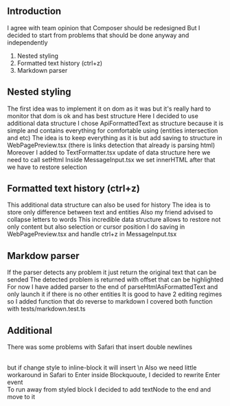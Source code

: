 ## Introduction
I agree with team opinion that Composer should be redesigned 
But I decided to start from problems that should be done anyway and independently
1. Nested styling
2. Formatted text history (ctrl+z)
3. Markdown parser


## Nested styling
The first idea was to implement it on dom as it was but it's really hard to monitor that dom is ok and has best structure
Here I decided to use additional data structure
I chose ApiFormattedText as structure because it is simple and contains everything for comfortable using (entities intersection and etc)
The idea is to keep everything as it is but add saving to structure in WebPagePreview.tsx (there is links detection that already is parsing html)
Moreover I added to TextFormatter.tsx update of data structure here we need to call setHtml
Inside MessageInput.tsx we set innerHTML after that we have to restore selection


## Formatted text history (ctrl+z)
This additional data structure can also be used for history
The idea is to store only difference between text and entities
Also my friend advised to collapse letters to words
This incredible data structure allows to restore not only content but also selection or cursor position
I do saving in WebPagePreview.tsx and handle ctrl+z in MessageInput.tsx


## Markdow parser
If the parser detects any problem it just return the original text that can be sended
The detected problem is returned with offset that can be highlighted
For now I have added parser to the end of parseHtmlAsFormattedText and only launch it if there is no other entities
It is good to have 2 editing regimes so I added function that do reverse to markdown
I covered both function with tests/markdown.test.ts 


## Additional
There was some problems with Safari that insert double newlines <div><br> but if change style to inline-block it will insert \n
Also we need little workaround in Safari to Enter inside Blockquoute, I decided to rewrite Enter event  
To run away from styled block I decided to add textNode to the end and move to it

